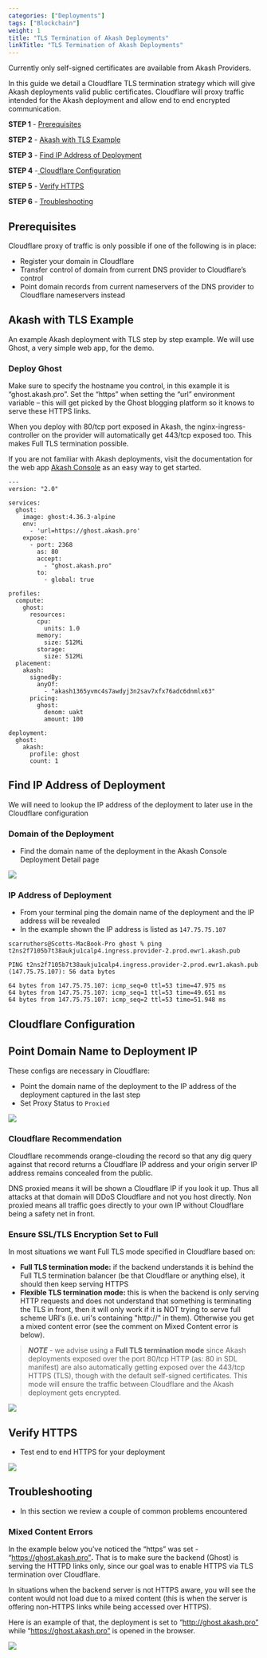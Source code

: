 ```yaml
---
categories: ["Deployments"]
tags: ["Blockchain"]
weight: 1
title: "TLS Termination of Akash Deployments"
linkTitle: "TLS Termination of Akash Deployments"
---
```


Currently only self-signed certificates are available from Akash Providers.

In this guide we detail a Cloudflare TLS termination strategy which will give Akash deployments valid public certificates. Cloudflare will proxy traffic intended for the Akash deployment and allow end to end encrypted communication.

**STEP 1** - [Prerequisites](#prerequisites)

**STEP 2** - [Akash with TLS Example](#akash-with-tls-example)

**STEP 3** - [Find IP Address of Deployment](#find-ip-address-of-deployment)

**STEP 4** -[ Cloudflare Configuration](#cloudflare-configuration)

**STEP 5** - [Verify HTTPS](#verify-https)

**STEP 6** - [Troubleshooting](#troubleshooting)

## Prerequisites

Cloudflare proxy of traffic is only possible if one of the following is in place:

- Register your domain in Cloudflare
- &#x20;Transfer control of domain from current DNS provider to Cloudflare’s control&#x20;
- &#x20;Point domain records from current nameservers of the DNS provider to Cloudflare nameservers instead

## Akash with TLS Example

An example Akash deployment with TLS step by step example. We will use Ghost, a very simple web app, for the demo.

### **Deploy Ghost**

Make sure to specify the hostname you control, in this example it is “ghost.akash.pro”. Set the “https” when setting the “url” environment variable – this will get picked by the Ghost blogging platform so it knows to serve these HTTPS links.

When you deploy with 80/tcp port exposed in Akash, the nginx-ingress-controller on the provider will automatically get 443/tcp exposed too. This makes Full TLS termination possible.

If you are not familiar with Akash deployments, visit the documentation for the web app [Akash Console](/docs/deployments/akash-console/) as an easy way to get started.

```
---
version: "2.0"

services:
  ghost:
    image: ghost:4.36.3-alpine
    env:
      - 'url=https://ghost.akash.pro'
    expose:
      - port: 2368
        as: 80
        accept:
          - "ghost.akash.pro"
        to:
          - global: true

profiles:
  compute:
    ghost:
      resources:
        cpu:
          units: 1.0
        memory:
          size: 512Mi
        storage:
          size: 512Mi
  placement:
    akash:
      signedBy:
        anyOf:
          - "akash1365yvmc4s7awdyj3n2sav7xfx76adc6dnmlx63"
      pricing:
        ghost:
          denom: uakt
          amount: 100

deployment:
  ghost:
    akash:
      profile: ghost
      count: 1
```

## Find IP Address of Deployment

We will need to lookup the IP address of the deployment to later use in the Cloudflare configuration

### Domain of the Deployment

- Find the domain name of the deployment in the Akash Console Deployment Detail page

![](https://files.gitbook.com/v0/b/gitbook-x-prod.appspot.com/o/spaces%2F-LrNFlfuifzmQ_NMKu9C-887967055%2Fuploads%2F1OLAZX7ITvAbCClUClxb%2FcloudflareURL.png?alt=media&token=c3a3e6f0-5e71-49dc-8688-afe8a58d57a8)

### IP Address of Deployment

- From your terminal ping the domain name of the deployment and the IP address will be revealed
- In the example shown the IP address is listed as `147.75.75.107`

```
scarruthers@Scotts-MacBook-Pro ghost % ping t2ns2f7105b7t38aukju1calp4.ingress.provider-2.prod.ewr1.akash.pub

PING t2ns2f7105b7t38aukju1calp4.ingress.provider-2.prod.ewr1.akash.pub (147.75.75.107): 56 data bytes

64 bytes from 147.75.75.107: icmp_seq=0 ttl=53 time=47.975 ms
64 bytes from 147.75.75.107: icmp_seq=1 ttl=53 time=49.651 ms
64 bytes from 147.75.75.107: icmp_seq=2 ttl=53 time=51.948 ms
```

## Cloudflare Configuration

## Point Domain Name to Deployment IP

These configs are necessary in Cloudflare:

- Point the domain name of the deployment to the IP address of the deployment captured in the last step
- Set Proxy Status to `Proxied`

![](https://files.gitbook.com/v0/b/gitbook-x-prod.appspot.com/o/spaces%2F-LrNFlfuifzmQ_NMKu9C-887967055%2Fuploads%2FPkRELRx4bWZqN65xAtdo%2FcloudflareDNS.png?alt=media&token=f0dd85fd-72f1-4247-baaa-43391005dc4b)

### Cloudflare Recommendation

Cloudflare recommends orange-clouding the record so that any dig query against that record returns a Cloudflare IP address and your origin server IP address remains concealed from the public.&#x20;

DNS proxied means it will be shown a Cloudflare IP if you look it up. Thus all attacks at that domain will DDoS Cloudflare and not you host directly. Non proxied means all traffic goes directly to your own IP without Cloudflare being a safety net in front.

### **Ensure SSL/TLS Encryption Set to Full**

In most situations we want Full TLS mode specified in Cloudflare based on:

- **Full TLS termination mode:** if the backend understands it is behind the Full TLS termination balancer (be that Cloudflare or anything else), it should then keep serving HTTPS
- **Flexible TLS termination mode:** this is when the backend is only serving HTTP requests and does not understand that something is terminating the TLS in front, then it will only work if it is NOT trying to serve full scheme URI's (i.e. uri's containing "http://" in them). Otherwise you get a mixed content error (see the comment on Mixed Content error is below).

> _**NOTE**_ - we advise using a **Full TLS termination mode** since Akash deployments exposed over the port 80/tcp HTTP (as: 80 in SDL manifest) are also automatically getting exposed over the 443/tcp HTTPS (TLS), though with the default self-signed certificates. This mode will ensure the traffic between Cloudflare and the Akash deployment gets encrypted.

![](https://files.gitbook.com/v0/b/gitbook-x-prod.appspot.com/o/spaces%2F-LrNFlfuifzmQ_NMKu9C-887967055%2Fuploads%2FnbC4Bqsj8Eo4nTCMNgp1%2FcloudflareTLS.png?alt=media&token=af45f034-a99b-4125-af5e-7e8c9ecd357c)

## Verify HTTPS

- Test end to end HTTPS for your deployment

![](https://files.gitbook.com/v0/b/gitbook-x-prod.appspot.com/o/spaces%2F-LrNFlfuifzmQ_NMKu9C-887967055%2Fuploads%2FWsUrM07CQNXwhQgUE2QT%2FcloudflareHttpsTest.png?alt=media&token=33350171-58a6-4731-8d73-4df77322f6c4)

## Troubleshooting

- In this section we review a couple of common problems encountered

### **Mixed Content Errors**

In the example below you’ve noticed the “https” was set - “https://ghost.akash.pro”**.** That is to make sure the backend (Ghost) is serving the HTTPD links only, since our goal was to enable HTTPS via TLS termination over Cloudflare.

In situations when the backend server is not HTTPS aware, you will see the content would not load due to a mixed content (this is when the server is offering non-HTTPS links while being accessed over HTTPS).

Here is an example of that, the deployment is set to “http://ghost.akash.pro” while “https://ghost.akash.pro” is opened in the browser.

![](https://files.gitbook.com/v0/b/gitbook-x-prod.appspot.com/o/spaces%2F-LrNFlfuifzmQ_NMKu9C-887967055%2Fuploads%2F3zaPRHd62wRj1oQrewrN%2FcloudflareMixedMedia.png?alt=media&token=30738db8-7611-4480-9c71-076c6a839d32)
